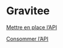 # Gravitee

[Mettre en place l’API](Mettre%20en%20place%20l%E2%80%99API%20aa2b0ed45882413581261ca549f761a6.md)

[Consommer l’API](Consommer%20l%E2%80%99API%20583c3b353f834be78a9a56f3901926a3.md)